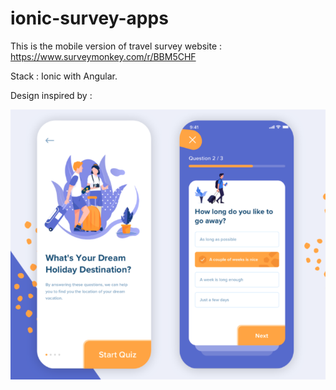 # ionic-survey-apps
This is the mobile version of travel survey website : https://www.surveymonkey.com/r/BBM5CHF

Stack : Ionic with Angular.

Design inspired by :

![Descrition](/src/assets/image/ScreenUI.png)
